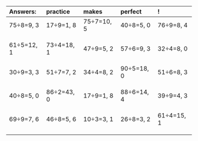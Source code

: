 | Answers: | practice | makes | perfect | ! |
| :--- | :--- | :--- | :--- | :--- |
| 75÷8=9, 3 | 17÷9=1, 8 | 75÷7=10, 5 | 40÷8=5, 0 | 76÷9=8, 4 | 
|   |   |   |   |   | 
|   |   |   |   |   | 
|   |   |   |   |   | 
| 61÷5=12, 1 | 73÷4=18, 1 | 47÷9=5, 2 | 57÷6=9, 3 | 32÷4=8, 0 | 
|   |   |   |   |   | 
|   |   |   |   |   | 
|   |   |   |   |   | 
| 30÷9=3, 3 | 51÷7=7, 2 | 34÷4=8, 2 | 90÷5=18, 0 | 51÷6=8, 3 | 
|   |   |   |   |   | 
|   |   |   |   |   | 
|   |   |   |   |   | 
| 40÷8=5, 0 | 86÷2=43, 0 | 17÷9=1, 8 | 88÷6=14, 4 | 39÷9=4, 3 | 
|   |   |   |   |   | 
|   |   |   |   |   | 
|   |   |   |   |   | 
| 69÷9=7, 6 | 46÷8=5, 6 | 10÷3=3, 1 | 26÷8=3, 2 | 61÷4=15, 1 | 
|   |   |   |   |   | 
|   |   |   |   |   | 
|   |   |   |   |   | 
